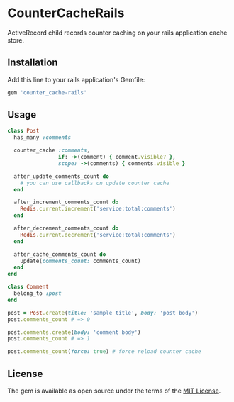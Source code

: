 # CounterCacheRails

ActiveRecord child records counter caching on your rails application cache store.

## Installation

Add this line to your rails application's Gemfile:

```ruby
gem 'counter_cache-rails'
```

## Usage

```rb
class Post
  has_many :comments

  counter_cache :comments,
                if: ->(comment) { comment.visible? },
                scope: ->(comments) { comments.visible }

  after_update_comments_count do
    # you can use callbacks on update counter cache
  end

  after_increment_comments_count do
    Redis.current.increment('service:total:comments')
  end

  after_decrement_comments_count do
    Redis.current.decrement('service:total:comments')
  end

  after_cache_comments_count do
    update(comments_count: comments_count)
  end
end

class Comment
  belong_to :post
end

post = Post.create(title: 'sample title', body: 'post body')
post.comments_count # => 0

post.comments.create(body: 'comment body')
post.comments_count # => 1

post.comments_count(force: true) # force reload counter cache
```

## License

The gem is available as open source under the terms of the [MIT License](http://opensource.org/licenses/MIT).
